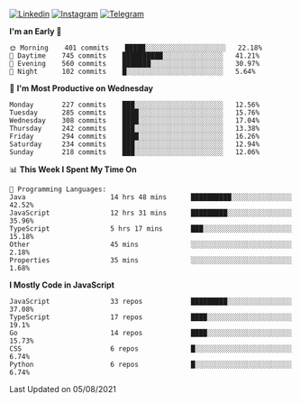 [![Linkedin](https://img.shields.io/badge/-Archie-blue?style=flat-square&labelColor=gray&logo=Linkedin&logoColor=white&link=https://www.linkedin.com/in/archisdi)](https://www.linkedin.com/in/archisdi)
[![Instagram](https://img.shields.io/badge/-@archisdi-orange?style=flat-square&labelColor=gray&logo=Instagram&logoColor=white&link=https://www.instagram.com/archisdi)](https://www.instagram.com/archisdi)
[![Telegram](https://img.shields.io/badge/-aai-informational?style=flat-square&labelColor=gray&logo=telegram&logoColor=white&link=https://t.me/archisdi)](https://t.me/archisdi)

<!--START_SECTION:waka-->
**I'm an Early 🐤** 

```text
🌞 Morning    401 commits    █████░░░░░░░░░░░░░░░░░░░░   22.18% 
🌆 Daytime    745 commits    ██████████░░░░░░░░░░░░░░░   41.21% 
🌃 Evening    560 commits    ███████░░░░░░░░░░░░░░░░░░   30.97% 
🌙 Night      102 commits    █░░░░░░░░░░░░░░░░░░░░░░░░   5.64%

```
📅 **I'm Most Productive on Wednesday** 

```text
Monday       227 commits    ███░░░░░░░░░░░░░░░░░░░░░░   12.56% 
Tuesday      285 commits    ████░░░░░░░░░░░░░░░░░░░░░   15.76% 
Wednesday    308 commits    ████░░░░░░░░░░░░░░░░░░░░░   17.04% 
Thursday     242 commits    ███░░░░░░░░░░░░░░░░░░░░░░   13.38% 
Friday       294 commits    ████░░░░░░░░░░░░░░░░░░░░░   16.26% 
Saturday     234 commits    ███░░░░░░░░░░░░░░░░░░░░░░   12.94% 
Sunday       218 commits    ███░░░░░░░░░░░░░░░░░░░░░░   12.06%

```


📊 **This Week I Spent My Time On** 

```text
💬 Programming Languages: 
Java                     14 hrs 48 mins      ██████████░░░░░░░░░░░░░░░   42.52% 
JavaScript               12 hrs 31 mins      █████████░░░░░░░░░░░░░░░░   35.96% 
TypeScript               5 hrs 17 mins       ███░░░░░░░░░░░░░░░░░░░░░░   15.18% 
Other                    45 mins             ░░░░░░░░░░░░░░░░░░░░░░░░░   2.18% 
Properties               35 mins             ░░░░░░░░░░░░░░░░░░░░░░░░░   1.68%

```

**I Mostly Code in JavaScript** 

```text
JavaScript               33 repos            █████████░░░░░░░░░░░░░░░░   37.08% 
TypeScript               17 repos            ████░░░░░░░░░░░░░░░░░░░░░   19.1% 
Go                       14 repos            ████░░░░░░░░░░░░░░░░░░░░░   15.73% 
CSS                      6 repos             █░░░░░░░░░░░░░░░░░░░░░░░░   6.74% 
Python                   6 repos             █░░░░░░░░░░░░░░░░░░░░░░░░   6.74%

```



 Last Updated on 05/08/2021
<!--END_SECTION:waka-->